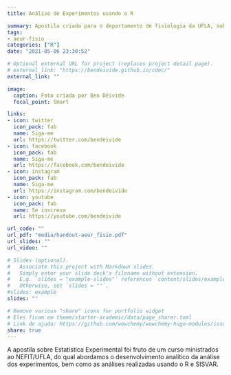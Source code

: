 ```yaml
---
title: Análise de Experimentos usando o R

summary: Apostila criada para o departamento de fisiologia da UFLA, sobre Estatística Experimental usando o R 
tags:
- aeur-fisio
categories: ["R"]
date: "2021-05-06 23:30:52"

# Optional external URL for project (replaces project detail page).
# external_link: "https://bendeivide.github.io/cdec/"
external_link: ""

image:
  caption: Foto criada por Ben Dêivide
  focal_point: Smart

links:
- icon: twitter
  icon_pack: fab
  name: Siga-me
  url: https://twitter.com/bendeivide
- icon: facebook
  icon_pack: fab
  name: Siga-me
  url: https://facebook.com/bendeivide
- icon: instagram
  icon_pack: fab
  name: Siga-me
  url: https://instagram.com/bendeivide
- icon: youtube
  icon_pack: fab
  name: Se inscreva
  url: https://youtube.com/bendeivide

url_code: ""
url_pdf: "media/handout-aeur_fisio.pdf"
url_slides: ""
url_video: ""

# Slides (optional).
#   Associate this project with Markdown slides.
#   Simply enter your slide deck's filename without extension.
#   E.g. `slides = "example-slides"` references `content/slides/example-slides.md`.
#   Otherwise, set `slides = ""`.
#slides: example
slides: ""

# Remove various "share" icons for portfolio widget
# Eles ficam em theme/starter-academic/data/page_sharer.toml
# Link de ajuda: https://github.com/wowchemy/wowchemy-hugo-modules/issues/1611
share: true
---
```


A apostila sobre Estatística Experimental foi fruto de um curso ministrados ao NEFIT/UFLA, do qual abordamos o desenvolvimento analítico da análise dos experimentos, bem como as análises realizadas usando o R e SISVAR.

